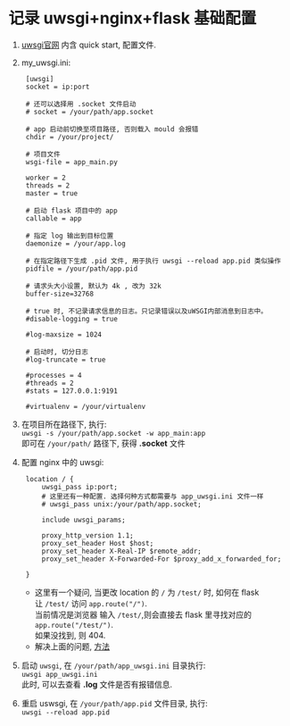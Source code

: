 记录 uwsgi+nginx+flask 基础配置
=

1. [uwsgi官网](http://uwsgi-docs.readthedocs.io/en/latest/WSGIquickstart.html)
   内含 quick start, 配置文件.  

2. my_uwsgi.ini:  

        [uwsgi]
        socket = ip:port

        # 还可以选择用 .socket 文件启动
        # socket = /your/path/app.socket

        # app 启动前切换至项目路径, 否则载入 mould 会报错
        chdir = /your/project/

        # 项目文件
        wsgi-file = app_main.py

        worker = 2
        threads = 2
        master = true

        # 启动 flask 项目中的 app
        callable = app

        # 指定 log 输出到目标位置
        daemonize = /your/app.log

        # 在指定路径下生成 .pid 文件, 用于执行 uwsgi --reload app.pid 类似操作
        pidfile = /your/path/app.pid

        # 请求头大小设置, 默认为 4k , 改为 32k
        buffer-size=32768

        # true 时, 不记录请求信息的日志。只记录错误以及uWSGI内部消息到日志中。
        #disable-logging = true

        #log-maxsize = 1024

        # 启动时, 切分日志
        #log-truncate = true

        #processes = 4
        #threads = 2
        #stats = 127.0.0.1:9191

        #virtualenv = /your/virtualenv

3. 在项目所在路径下, 执行:  
   `uwsgi -s /your/path/app.socket -w app_main:app`  
   即可在 `/your/path/` 路径下, 获得 **.socket** 文件  

4. 配置 nginx 中的 uwsgi:  

        location / {
            uwsgi_pass ip:port;
            # 这里还有一种配置. 选择何种方式都需要与 app_uwsgi.ini 文件一样
            # uwsgi_pass unix:/your/path/app.socket;

            include uwsgi_params;

            proxy_http_version 1.1;
            proxy_set_header Host $host;
            proxy_set_header X-Real-IP $remote_addr;
            proxy_set_header X-Forwarded-For $proxy_add_x_forwarded_for;

        }

   * 这里有一个疑问, 当更改 location 的 `/` 为 `/test/` 时, 如何在 flask  
     让 `/test/` 访问 `app.route("/")`.  
     当前情况是浏览器 输入 `/test/`,则会直接去 flask 里寻找对应的 `app.route("/test/")`.  
     如果没找到, 则 404.  
   * 解决上面的问题, [方法](https://stackoverflow.com/questions/18967441/add-a-prefix-to-all-flask-routes)

5. 启动 `uwsgi`, 在 `/your/path/app_uwsgi.ini` 目录执行:  
   `uwsgi app_uwsgi.ini`  
   此时, 可以去查看 **.log** 文件是否有报错信息.  

6. 重启 uswsgi, 在 `/your/path/app.pid` 文件目录, 执行:  
   `uwsgi --reload app.pid`